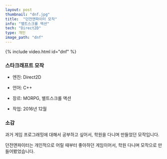 ```yaml
---
layout: post
thumbnail: "dnf.jpg"
title:  "던전앤파이터 모작"
info: "밸트스크롤 액션"
tech: "Direct2D"
type: 개인
image_path: "dnf"
---
```


{% include video.html id="dnf" %}

### 스타크래프트 모작
* 엔진: Direct2D

* 언어: C++

* 장르: MORPG, 밸트스크롤 액션

* 작업: 2016년 12월

### 소감
과거 게임 프로그래밍에 대해서 공부하고 싶어서, 학원을 다니며 만들었던 모작입니다.

던전앤파이터는 개인적으로 어릴 때부터 좋아하던 게임이어서, 학원 다니며 모작으로 만들어봤었습니다.